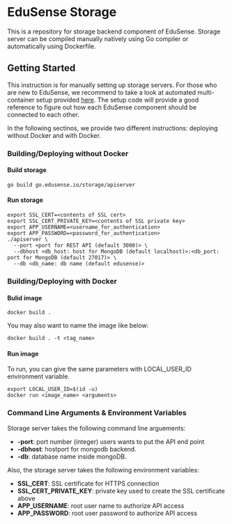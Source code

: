 EduSense Storage
================

This is a repository for storage backend component of EduSense.
Storage server can be compiled manually natively using Go compiler or
automatically using Dockerfile.

## Getting Started

This instruction is for manually setting up storage servers. For those
who are new to EduSense, we recommend to take a look at automated
multi-container setup provided [here](/compose/README.md). The setup code
will provide a good reference to figure out how each EduSense component
should be connected to each other.

In the following sectinos, we provide two different instructions: deploying without
Docker and with Docker.

### Building/Deploying without Docker

#### Build storage
```
go build go.edusense.io/storage/apiserver
```

#### Run storage
```
export SSL_CERT=<contents of SSL cert>
export SSL_CERT_PRIVATE_KEY=<contents of SSL private key>
export APP_USERNAME=<username_for_authentication>
export APP_PASSWORD=<password_for_authentication>
./apiserver \
  --port <port for REST API (default 3000)> \
  --dbhost <db_host: host for MongoDB (default localhost)>:<db_port: port for MongoDB (default 27017)> \
  --db <db_name: db name (default edusense)>
```

### Building/Deploying with Docker

#### Bulid image
```
docker build .
```

You may also want to name the image like below:
```
docker build . -t <tag_name>
```


#### Run image
To run, you can give the same parameters with LOCAL_USER_ID environment
variable.
```
export LOCAL_USER_ID=$(id -u)
docker run <image_name> <arguments>
```

### Command Line Arguments & Environment Variables

Storage server takes the following command line arguements:

* **-port**: port number (integer) users wants to put the API end point
* **-dbhost**: hostport for mongodb backend.
* **-db**: database name inside mongoDB.

Also, the storage server takes the following environment variables:

* **SSL_CERT**: SSL certificate for HTTPS connection
* **SSL_CERT_PRIVATE_KEY**: private key used to create the SSL certificate above
* **APP_USERNAME**: root user name to authorize API access
* **APP_PASSWORD**: root user password to authorize API access
